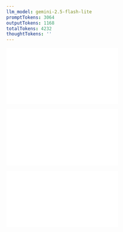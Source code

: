 ```yaml
---
llm_model: gemini-2.5-flash-lite
promptTokens: 3064
outputTokens: 1168
totalTokens: 4232
thoughtTokens: ''
---
```


![@](steps/_.f6a3a5d6.md)

![@](steps/_.f1606a30.md)

![@](steps/response.33f6a776.md)